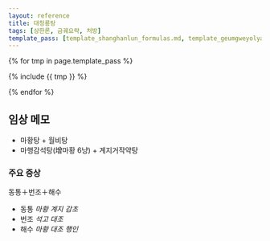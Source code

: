 ```yaml
---
layout: reference
title: 대청룡탕
tags: [상한론, 금궤요략, 처방]
template_pass: [template_shanghanlun_formulas.md, template_geumgweyolyag_formulas.md, template_etc_formulas.md]
---
```



{% for tmp in page.template_pass %}

{% include {{ tmp }} %}

{% endfor %}


## 임상 메모

* 마황탕 + 월비탕
* 마행감석탕(增마황 6냥) + 계지거작약탕

### 주요 증상

동통＋번조＋해수
* 동통 _마황 계지 감초_
* 번조 _석고 대조_
* 해수 _마황 대조 행인_
